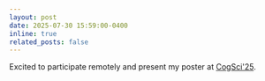 ```yaml
---
layout: post
date: 2025-07-30 15:59:00-0400
inline: true
related_posts: false
---
```


<i class="fa-solid fa-person-chalkboard"></i> Excited to participate remotely and present my poster at <a href="https://cognitivesciencesociety.org/cogsci-2025/">CogSci'25</a>.

